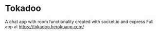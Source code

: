 # Tokadoo
A chat app with room functionality created with socket.io  and express
Full app at https://tokadoo.herokuapp.com/


